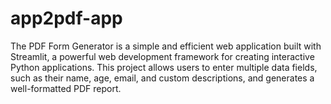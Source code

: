 # app2pdf-app
The PDF Form Generator is a simple and efficient web application built with Streamlit, a powerful web development framework for creating interactive Python applications. This project allows users to enter multiple data fields, such as their name, age, email, and custom descriptions, and generates a well-formatted PDF report.
